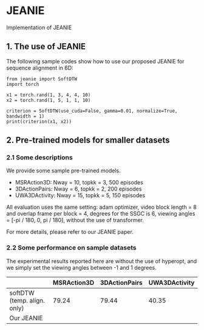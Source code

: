 # JEANIE
Implementation of JEANIE

## 1. The use of JEANIE

The following sample codes show how to use our proposed JEANIE for sequence alignment in 6D:

```
from jeanie import SoftDTW
import torch

x1 = torch.rand(1, 3, 4, 4, 10)
x2 = torch.rand(1, 5, 1, 1, 10)

criterion = SoftDTW(use_cuda=False, gamma=0.01, normalize=True, bandwidth = 1)
print(criterion(x1, x2))
```

## 2. Pre-trained models for smaller datasets

### 2.1 Some descriptions

We provide some sample pre-trained models. 

- MSRAction3D: Nway = 10, topkk = 3, 500 episodes
- 3DActionPairs: Nway = 6, topkk = 2, 200 episodes
- UWA3DActivity: Nway = 15, topkk = 5, 150 episodes

All evaluation uses the same setting: adam optimizer, video block length = 8 and overlap frame per block = 4, degrees for the SSGC is 6, viewing angles = [-pi / 180, 0, pi / 180], without the use of transformer.

For more details, please refer to our JEANIE paper.

### 2.2 Some performance on sample datasets

The experimental results reported here are without the use of hyperopt, and we simply set the viewing angles between -1 and 1 degrees.

|   | MSRAction3D | 3DActionPairs | UWA3DActivity |
| ------------- | ------------- | ------------- | ------------- |
| softDTW (temp. align. only)  |  79.24 |  79.44 |  40.35 |
| Our JEANIE  |   |   |   |

